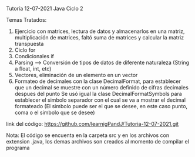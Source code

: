 Tutoría 12-07-2021 Java Ciclo 2

Temas Tratados:

1. Ejercicio con matrices, lectura de datos y almacenarlos en una matriz, multiplicación de matrices, faltó
suma de matrices y calcular la matriz transpuesta
2. Ciclo for
3. Condicionales if
4. Parsing --> Conversión de tipos de datos de diferente naturaleza (String a float, int, etc)
5. Vectores, eliminación de un elemento en un vector
6. Formateo de decimales con la clase DecimalFormat, para establecer que un decimal se muestre con un número definido de
   cifras decimales despues del punto
   Se usó igual la clase DecimalFormatSymbols para establecer el simbolo separador con el cual se va a mostrar el decimal
   formateado (El simbolo puede ser el que se desee, en este caso punto, coma o el simbolo que se desee)

link del código:
https://github.com/learnigPandJ/Tutoria-12-07-2021.git

Nota: El código se encuenta en la carpeta src y en los archivos con extension .java, los demas archivos son creados
	al momento de compilar el programa
